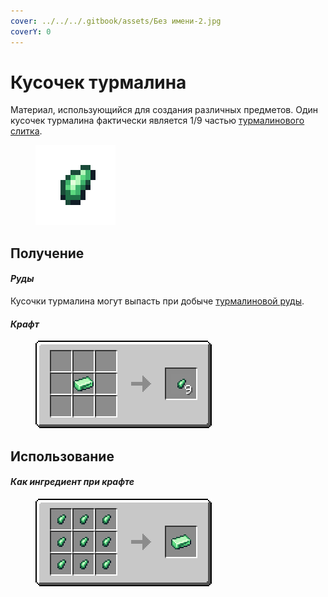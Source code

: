```yaml
---
cover: ../../../.gitbook/assets/Без имени-2.jpg
coverY: 0
---
```


# Кусочек турмалина

Материал, использующийся для создания различных предметов. Один кусочек турмалина фактически является 1/9 частью [турмалинового слитка](turmalinovyi-slitok.md).

<figure><img src="../../../.gitbook/assets/green_ore_nugget (1).png" alt=""><figcaption></figcaption></figure>

## Получение

#### _Руды_

Кусочки турмалина могут выпасть при добыче [турмалиновой руды](../../rudy/turmalinovaya-ruda.md).

#### _Крафт_

<figure><img src="../../../.gitbook/assets/green_ore_nugget_result-multi.png" alt=""><figcaption></figcaption></figure>

## Использование

#### _Как ингредиент при крафте_

<figure><img src="../../../.gitbook/assets/green_ore_ingot_result-x1.png" alt=""><figcaption></figcaption></figure>
